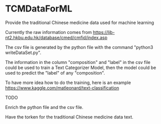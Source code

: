 # TCMDataForML
Provide the traditional Chinese medicine data used for machine learning

Currently the raw information comes from https://lib-nt2.hkbu.edu.hk/database/cmed/cmfid/index.asp

The csv file is generated by the python file with the command "python3 writeDataSet.py".

The information in the column "composition" and "label" in the csv file could be used to train a Text Categorizer Model,
then the model could be used to predict the "label" of any "composition".

To have more idea how to do the training, here is an example https://www.kaggle.com/matleonard/text-classification

TODO

Enrich the python file and the csv file.

Have the torken for the traditional Chinese medicine data text.


